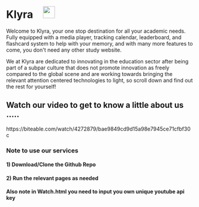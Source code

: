 <h1> Klyra &ensp;  <img src = "https://media2.giphy.com/media/QssGEmpkyEOhBCb7e1/giphy.gif?cid=ecf05e47a0n3gi1bfqntqmob8g9aid1oyj2wr3ds3mg700bl&rid=giphy.gif" width = 32></h1> 
Welcome to Klyra, your one stop destination for all your academic needs.
Fully equipped with a media player, tracking calendar, leaderboard, and flashcard system to help with your memory, and with many more features to come, you don't need any other study website.

We at Klyra are dedicated to innovating in the education sector after being part of a subpar culture that does not promote innovation as freely compared to the global scene and are working towards bringing the relevant attention centered technologies to light, so scroll down and find out the rest for yourself!

<h2> Watch our video to get to know a little about us ..... </h2>
https://biteable.com/watch/4272879/bae9849cd9d15a98e7945ce71cfbf30c

<h3>Note to use our services </h3>
<h4>1) Download/Clone the Github Repo</h4>
<h4>2) Run the relevant pages as needed </h4>
<h4>Also note in Watch.html you need to input you own unique youtube api key</h4>
